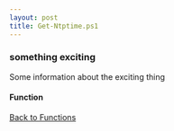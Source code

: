 ```yaml
---
layout: post
title: Get-Ntptime.ps1
---
```


### something exciting

Some information about the exciting thing

#### Function

<script src="https://gist-it.appspot.com/github.com/BanterBoy/scripts-blog/blob/master/PowerShell/functions/time/Get-Ntptime.ps1"></script>

<a href="/menu/_pages/functions.html">Back to Functions</a>
